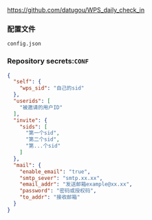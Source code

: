 https://github.com/datugou/WPS_daily_check_in

### 配置文件

```config.json```

### Repository secrets:```CONF```

```json
{
  "self": {
    "wps_sid": "自己的sid"
  },
  "userids": [
    "被邀请的用户ID"
  ],
  "invite": {
    "sids": [
      "第一个sid",
      "第二个sid",
      "第...个sid"
    ]
  },
  "mail": {
    "enable_email": "true",
    "smtp_sever": "smtp.xx.xx",
    "email_addr": "发送邮箱example@xx.xx",
    "password": "密码或授权码",
    "to_addr": "接收邮箱"
  }
}
```

